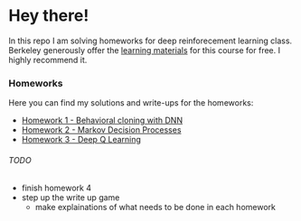 # Hey there!

In this repo I am solving homeworks for deep reinforecement learning class.
Berkeley generously offer the 
[learning materials](http://rll.berkeley.edu/deeprlcourse/)
for this course for free.
I highly recommend it.


### Homeworks
Here you can find my solutions and write-ups for the homeworks:

* [Homework 1 - Behavioral cloning with DNN](hw1/README.md)
* [Homework 2 - Markov Decision Processes](hw2/README.md)
* [Homework 3 - Deep Q Learning](hw3/README.md)




###### TODO

* finish homework 4
* step up the write up game
    * make explainations of what needs to be done in each homework